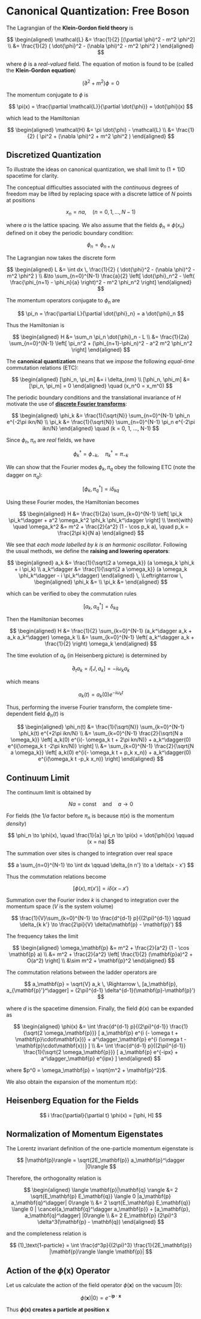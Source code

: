 # Canonical Quantization: Free Boson

The Lagrangian of the **Klein-Gordon field theory** is

$$
\begin{aligned}
    \mathcal{L} 
    &= \frac{1}{2} [(\partial \phi)^2 
    -  m^2 \phi^2]
    \\
    &= \frac{1}{2} (
        \dot{\phi}^2 - (\nabla \phi)^2 - m^2 \phi^2
    )
\end{aligned}
$$

where $\phi$ is a *real-valued* field. The equation of motion is found to be (called the **Klein-Gordon equation**)

$$
(\partial^2 + m^2) \phi = 0
$$

The momentum conjugate to $\phi$ is

$$
\pi(x) = \frac{\partial \mathcal{L}}{\partial \dot{\phi}}
= \dot{\phi}(x)
$$

which lead to the Hamiltonian

$$
\begin{aligned}
    \mathcal{H} 
    &= \pi \dot{\phi} - \mathcal{L}
    \\
    &= \frac{1}{2} (
        \pi^2 + (\nabla \phi)^2 + m^2 \phi^2
    )
\end{aligned}
$$

## Discretized Quantization

To illustrate the ideas on canonical quantization, we shall limit to (1 + 1)D spacetime for clarity. 

The conceptual difficulties associated with the *continuous* degrees of freedom may be lifted by replacing space with a discrete lattice of $N$ points at positions 

$$
x_n = n a, \quad (n = 0,1,...,N-1)
$$

where $a$ is the lattice spacing. We also assume that the fields $\phi_n \equiv \phi(x_n)$ defined on it obey the periodic boundary condition:

$$
\phi_{n} = \phi_{n+N}
$$

The Lagrangian now takes the discrete form

$$
\begin{aligned}
    L &= \int dx \, \frac{1}{2} (
        \dot{\phi}^2 - (\nabla \phi)^2 - m^2 \phi^2
    ) \\
    &\to \sum_{n=0}^{N-1} \frac{a}{2} \left[
        \dot{\phi}_n^2 
        - \left(
            \frac{\phi_{n+1} - \phi_n}{a}
        \right)^2
        - m^2 \phi_n^2 
    \right]
\end{aligned}
$$

The momentum operators conjugate to $\phi_n$ are

$$
\pi_n 
= \frac{\partial L}{\partial \dot{\phi}_n} 
= a \dot{\phi}_n
$$

Thus the Hamiltonian is

$$
\begin{aligned}
    H &= \sum_n \pi_n \dot{\phi}_n - L
    \\
    &= \frac{1}{2a} \sum_{n=0}^{N-1} \left[
        \pi_n^2 + (\phi_{n+1}-\phi_n)^2 - a^2 m^2 \phi_n^2
    \right]
\end{aligned}
$$

The **canonical quantization** means that we *impose* the following *equal-time* commutation relations (ETC):

$$
\begin{aligned}
    [\phi_n, \pi_m] &= i \delta_{nm}
    \\
    [\phi_n, \phi_m] &= [\pi_n, \pi_m] = 0
\end{aligned} \quad
(x_n^0 = x_m^0)
$$

The periodic boundary conditions and the translational invariance of $H$ motivate the use of [**discrete Fourier transforms**](https://en.wikipedia.org/wiki/Discrete_Fourier_transform#Definition):

$$
\begin{aligned}
    \phi_k &= \frac{1}{\sqrt{N}} \sum_{n=0}^{N-1} \phi_n e^{-2\pi ikn/N}
    \\
    \pi_k &= \frac{1}{\sqrt{N}} \sum_{n=0}^{N-1} \pi_n e^{-2\pi ikn/N}
\end{aligned} \quad
(k = 0, 1, ..., N-1)
$$

Since $\phi_n, \pi_n$ are *real* fields, we have

$$
\phi_k^\dagger = \phi_{-k}, \quad
\pi_k^\dagger = \pi_{-k}
$$

We can show that the Fourier modes $\phi_k, \pi_q$ obey the following ETC (note the dagger on $\pi_q$):

$$
[\phi_k, \pi^\dagger_q] = i \delta_{kq}
$$

Using these Fourier modes, the Hamiltonian becomes

$$
\begin{aligned}
    H &= \frac{1}{2a} \sum_{k=0}^{N-1} \left[
        \pi_k \pi_k^\dagger 
        + a^2 \omega_k^2 \phi_k \phi_k^\dagger
    \right]
    \\
    \text{with} \quad \omega_k^2
    &= m^2 + \frac{2}{a^2} 
    (1 - \cos p_k a), \quad
    p_k = \frac{2\pi k}{N a}
\end{aligned}
$$

We see that *each mode labelled by $k$ is an harmonic oscillator*. Following the usual methods, we define the **raising and lowering operators**:

$$
\begin{aligned}
    a_k &= \frac{1}{\sqrt{2 a \omega_k}} 
    (a \omega_k \phi_k + i \pi_k)
    \\
    a_k^\dagger &= \frac{1}{\sqrt{2 a \omega_k}} 
    (a \omega_k \phi_k^\dagger - i \pi_k^\dagger)
\end{aligned}
\, \Leftrightarrow \,
\begin{aligned}
    \phi_k &= 
    \\
    \pi_k &= 
\end{aligned}
$$

which can be verified to obey the commutation rules

$$
[a_k, a_q^\dagger] = \delta_{kq}
$$

Then the Hamiltonian becomes

$$
\begin{aligned}
    H &= \frac{1}{2} \sum_{k=0}^{N-1} 
    (a_k^\dagger a_k + a_k a_k^\dagger) \omega_k
    \\
    &= \sum_{k=0}^{N-1} \left(
        a_k^\dagger a_k + \frac{1}{2}
    \right) \omega_k
\end{aligned}
$$

The time evolution of $a_k$ (in Heisenberg picture) is determined by

$$
\partial_t a_k = i[J, a_k] = -i \omega_k a_k
$$

which means

$$
a_k(t) = a_k(0) e^{-i\omega_k t}
$$

Thus, performing the inverse Fourier transform, the complete time-dependent field $\phi_n(t)$ is

$$
\begin{aligned}
    \phi_n(t) 
    &= \frac{1}{\sqrt{N}} \sum_{k=0}^{N-1} \phi_k(t) e^{+2\pi ikn/N}
    \\
    &= \sum_{k=0}^{N-1} \frac{2}{\sqrt{N a \omega_k}} \left[
        a_k(0) e^{i(- \omega_k t + 2\pi kn/N)}
        + a_k^\dagger(0) e^{i(\omega_k t -2\pi kn/N)}
    \right]
    \\
    &= \sum_{k=0}^{N-1} \frac{2}{\sqrt{N a \omega_k}} \left[
        a_k(0) e^{i(- \omega_k t + p_k x_n)}
        + a_k^\dagger(0) e^{i(\omega_k t -p_k x_n)}
    \right]
\end{aligned}
$$

## Continuum Limit

The continuum limit is obtained by

$$
Na = \text{const} \quad \text{and} \quad
a \to 0
$$

For fields (the $1/a$ factor before $\pi_n$ is because $\pi(x)$ is the momentum *density*)

$$
\phi_n \to \phi(x), \quad
\frac{1}{a} \pi_n \to \pi(x) = \dot{\phi}(x) \qquad 
(x = na)
$$

The summation over sites is changed to integration over real space

$$
a \sum_{n=0}^{N-1} \to \int dx \qquad
\delta_{n n'} \to a \delta(x - x')
$$

Thus the commutation relations become

$$
[\phi(x), \pi(x')] = i \delta(x - x')
$$

Summation over the Fourier index $k$ is changed to integration over the momentum space ($V$ is the system volume)

$$
\frac{1}{V}\sum_{k=0}^{N-1} \to \frac{d^{d-1} p}{(2\pi)^{d-1}}
\qquad
\delta_{k k'} \to \frac{2\pi}{V} \delta(\mathbf{p} - \mathbf{p}')
$$

The frequency takes the limit

$$
\begin{aligned}
    \omega_\mathbf{p}
    &= m^2 + \frac{2}{a^2} (1 - \cos \mathbf{p} a)
    \\
    &= m^2 + \frac{2}{a^2} \left[
        \frac{1}{2} (\mathbf{p}a)^2 + O(a^2)
    \right]
    \\
    &\sim m^2 + \mathbf{p}^2
\end{aligned}
$$

The commutation relations between the ladder operators are

$$
a_\mathbf{p} = \sqrt{V} a_k \, \Rightarrow \,
[a_\mathbf{p}, a_{\mathbf{p}'}^\dagger] 
= (2\pi)^{d-1} \delta^{d-1}(\mathbf{p}-\mathbf{p}')
$$

where $d$ is the spacetime dimension. Finally, the field $\phi(x)$ can be expanded as

$$
\begin{aligned}
    \phi(x) 
    &= \int \frac{d^{d-1} p}{(2\pi)^{d-1}} 
    \frac{1}{\sqrt{2 \omega_\mathbf{p}}} [
        a_\mathbf{p} e^{i (- \omega t + \mathbf{p}\cdot\mathbf{x})} 
        + a^\dagger_\mathbf{p} e^{i (\omega t - \mathbf{p}\cdot\mathbf{x})}
    ] \\
    &= \int \frac{d^{d-1} p}{(2\pi)^{d-1}} 
    \frac{1}{\sqrt{2 \omega_\mathbf{p}}} [
        a_\mathbf{p} e^{-ipx} 
        + a^\dagger_\mathbf{p} e^{ipx}
    ]
\end{aligned}
$$

where $p^0 = \omega_\mathbf{p} = \sqrt{m^2 + \mathbf{p}^2}$. 

We also obtain the expansion of the momentum $\pi(x)$:



## Heisenberg Equation for the Fields

$$
i \frac{\partial}{\partial t} \phi(x) = [\phi, H]
$$

## Normalization of Momentum Eigenstates

The Lorentz invariant definition of the one-particle momentum eigenstate is

$$
|\mathbf{p}\rangle 
= \sqrt{2E_\mathbf{p}} a_\mathbf{p}^\dagger |0\rangle
$$

Therefore, the orthogonality relation is

$$
\begin{aligned}
    \langle \mathbf{p}|\mathbf{q} \rangle
    &= 2 \sqrt{E_\mathbf{p} E_\mathbf{q}}
    \langle 0 |a_\mathbf{p} a_\mathbf{q}^\dagger| 0\rangle
    \\
    &= 2 \sqrt{E_\mathbf{p} E_\mathbf{q}}
    \langle 0 | 
    \cancel{a_\mathbf{q}^\dagger a_\mathbf{p}}
    + [a_\mathbf{p}, a_\mathbf{q}^\dagger] 
    |0\rangle
    \\
    &= 2 E_\mathbf{p} (2\pi)^3
    \delta^3(\mathbf{p} - \mathbf{q})
\end{aligned}
$$

and the completeness relation is

$$
(1)_\text{1-particle}
= \int \frac{d^3p}{(2\pi)^3} \frac{1}{2E_\mathbf{p}}
|\mathbf{p}\rangle \langle \mathbf{p}|
$$

## Action of the $\phi(\mathbf{x})$ Operator

Let us calculate the action of the field operator $\phi(\mathbf{x})$ on the vacuum $|0\rangle$:

$$
\phi(\mathbf{x}) | 0 \rangle
= e^{-i \mathbf{p}\cdot \mathbf{x}}
$$

Thus **$\phi(\mathbf{x})$ creates a particle at position $\mathbf{x}$**
